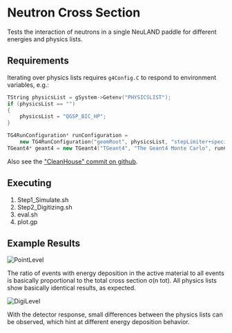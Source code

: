 # Neutron Cross Section

Tests the interaction of neutrons in a single NeuLAND paddle for different energies and physics lists.


## Requirements

Iterating over physics lists requires `g4Config.C` to respond to environment variables, e.g.:

```C++
TString physicsList = gSystem->Getenv("PHYSICSLIST");
if (physicsList == "")
{
    physicsList = "QGSP_BIC_HP";
}

TG4RunConfiguration* runConfiguration =
    new TG4RunConfiguration("geomRoot", physicsList, "stepLimiter+specialCuts");
TGeant4* geant4 = new TGeant4("TGeant4", "The Geant4 Monte Carlo", runConfiguration);
````

Also see the ["CleanHouse" commit on github](https://github.com/janmayer/R3BRoot/commit/91ce606717e5a4d043f5346fe46bd0ded6684b53).


## Executing

1. Step1_Simulate.sh
2. Step2_Digitizing.sh
3. eval.sh
4. plot.gp


## Example Results

![PointLevel](plot-neulandpoints.svg)

The ratio of events with energy deposition in the active material to all events is basically proportional to the total cross section σ(n tot). All physics lists show basically identical results, as expected.

![DigiLevel](plot-neulanddigis.svg)

With the detector response, small differences between the physics lists can be observed, which hint at different energy deposition behavior.

